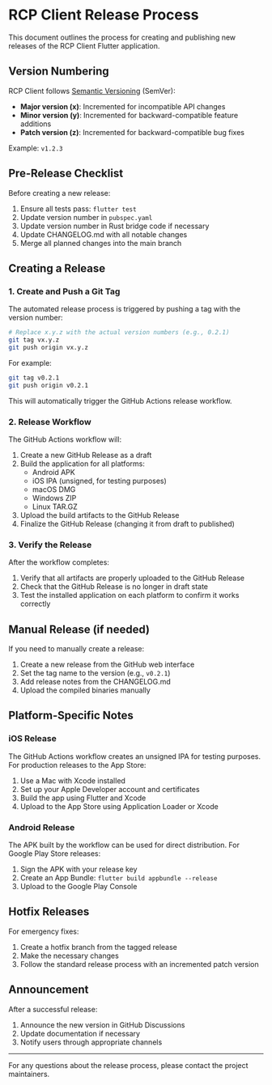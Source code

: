 # RCP Client Release Process

This document outlines the process for creating and publishing new releases of the RCP Client Flutter application.

## Version Numbering

RCP Client follows [Semantic Versioning](https://semver.org/) (SemVer):

- **Major version (x)**: Incremented for incompatible API changes
- **Minor version (y)**: Incremented for backward-compatible feature additions
- **Patch version (z)**: Incremented for backward-compatible bug fixes

Example: `v1.2.3`

## Pre-Release Checklist

Before creating a new release:

1. Ensure all tests pass: `flutter test`
2. Update version number in `pubspec.yaml`
3. Update version number in Rust bridge code if necessary
4. Update CHANGELOG.md with all notable changes
5. Merge all planned changes into the main branch

## Creating a Release

### 1. Create and Push a Git Tag

The automated release process is triggered by pushing a tag with the version number:

```bash
# Replace x.y.z with the actual version numbers (e.g., 0.2.1)
git tag vx.y.z
git push origin vx.y.z
```

For example:
```bash
git tag v0.2.1
git push origin v0.2.1
```

This will automatically trigger the GitHub Actions release workflow.

### 2. Release Workflow

The GitHub Actions workflow will:

1. Create a new GitHub Release as a draft
2. Build the application for all platforms:
   - Android APK
   - iOS IPA (unsigned, for testing purposes)
   - macOS DMG
   - Windows ZIP
   - Linux TAR.GZ
3. Upload the build artifacts to the GitHub Release
4. Finalize the GitHub Release (changing it from draft to published)

### 3. Verify the Release

After the workflow completes:

1. Verify that all artifacts are properly uploaded to the GitHub Release
2. Check that the GitHub Release is no longer in draft state
3. Test the installed application on each platform to confirm it works correctly

## Manual Release (if needed)

If you need to manually create a release:

1. Create a new release from the GitHub web interface
2. Set the tag name to the version (e.g., `v0.2.1`)
3. Add release notes from the CHANGELOG.md
4. Upload the compiled binaries manually

## Platform-Specific Notes

### iOS Release

The GitHub Actions workflow creates an unsigned IPA for testing purposes. For production releases to the App Store:

1. Use a Mac with Xcode installed
2. Set up your Apple Developer account and certificates
3. Build the app using Flutter and Xcode
4. Upload to the App Store using Application Loader or Xcode

### Android Release

The APK built by the workflow can be used for direct distribution. For Google Play Store releases:

1. Sign the APK with your release key
2. Create an App Bundle: `flutter build appbundle --release`
3. Upload to the Google Play Console

## Hotfix Releases

For emergency fixes:

1. Create a hotfix branch from the tagged release
2. Make the necessary changes
3. Follow the standard release process with an incremented patch version

## Announcement

After a successful release:

1. Announce the new version in GitHub Discussions
2. Update documentation if necessary
3. Notify users through appropriate channels

---

For any questions about the release process, please contact the project maintainers.
